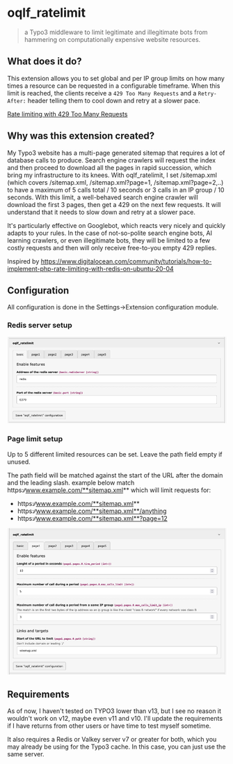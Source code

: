 # oqlf_ratelimit

>  a Typo3 middleware to limit legitimate and illegitimate bots from hammering on computationally expensive website resources.

## What does it do?
This extension allows you to set global and per IP group limits on how many times a resource can be requested in a configurable timeframe. When this limit is reached, the clients receive a `429 Too Many Requests` and a `Retry-After:` header telling them to cool down and retry at a slower pace.

[Rate limiting with 429 Too Many Requests](https://developer.mozilla.org/en-US/docs/Glossary/Rate_limit)

## Why was this extension created?
My Typo3 website has a multi-page generated sitemap that requires a lot of database calls to produce. Search engine crawlers will request the index and then proceed to download all the pages in rapid succession, which bring my infrastructure to its knees. With oqlf_ratelimit, I set /sitemap.xml (which covers /sitemap.xml, /sitemap.xml?page=1, /sitemap.xml?page=2,..) to have a maximum of 5 calls total / 10 seconds or 3 calls in an IP group / 10 seconds. With this limit, a well-behaved search engine crawler will download the first 3 pages, then get a 429 on the next few requests. It will understand that it needs to slow down and retry at a slower pace.

It's particularly effective on Googlebot, which reacts very nicely and quickly adapts to your rules. In the case of not-so-polite search engine bots, AI learning crawlers, or even illegitimate bots, they will be limited to a few costly requests and then will only receive free-to-you empty 429 replies.

Inspired by https://www.digitalocean.com/community/tutorials/how-to-implement-php-rate-limiting-with-redis-on-ubuntu-20-04

## Configuration
All configuration is done in the Settings->Extension configuration module.

### Redis server setup
![Redis server setup](Resources/Public/Redis.png)

### Page limit setup
Up to 5 different limited resources can be set. Leave the path field empty if unused.

The path field will be matched against the start of the URL after the domain and the leading slash.
example below match https:∕∕www.example.com/**sitemap.xml** which will limit requests for:
- https:∕∕www.example.com/**sitemap.xml**
- https:∕∕www.example.com/**sitemap.xml**/anything
- https:∕∕www.example.com/**sitemap.xml**?page=12

![Page limit setup](Resources/Public/Page_limit.png)

## Requirements

As of now, I haven't tested on TYPO3 lower than v13, but I see no reason it wouldn't work on v12, maybe even v11 and v10. I'll update the requirements if I have returns from other users or have time to test myself sometime.

It also requires a Redis or Valkey server v7 or greater for both, which you may already be using for the Typo3 cache. In this case, you can just use the same server.
